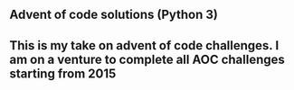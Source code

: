 ## Advent of code solutions (Python 3)

This is my take on advent of code challenges. 
I am on a venture to complete all AOC challenges starting from 2015
---
